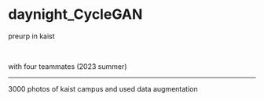 # daynight_CycleGAN
preurp in kaist 

<br>

with four teammates (2023 summer)

<hr>

3000 photos of kaist campus and used data augmentation
